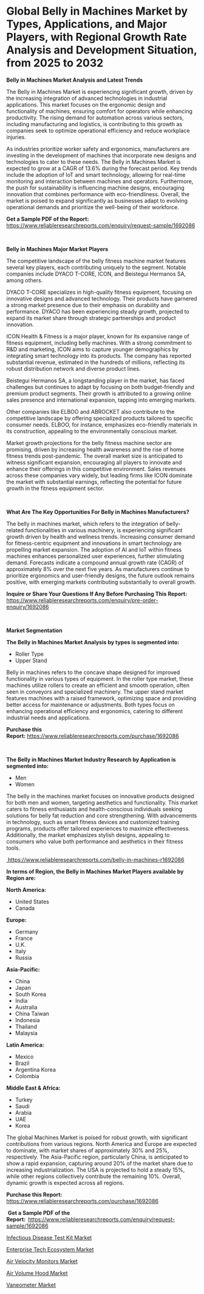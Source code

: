 <p><h1>Global Belly in Machines Market by Types, Applications, and Major Players, with Regional Growth Rate Analysis and Development Situation, from 2025 to 2032</h1></p><p><strong>Belly in Machines Market Analysis and Latest Trends</strong></p>
<p><p>The Belly in Machines Market is experiencing significant growth, driven by the increasing integration of advanced technologies in industrial applications. This market focuses on the ergonomic design and functionality of machines, ensuring comfort for operators while enhancing productivity. The rising demand for automation across various sectors, including manufacturing and logistics, is contributing to this growth as companies seek to optimize operational efficiency and reduce workplace injuries.</p><p>As industries prioritize worker safety and ergonomics, manufacturers are investing in the development of machines that incorporate new designs and technologies to cater to these needs. The Belly in Machines Market is expected to grow at a CAGR of 13.6% during the forecast period. Key trends include the adoption of IoT and smart technology, allowing for real-time monitoring and interaction between machines and operators. Furthermore, the push for sustainability is influencing machine designs, encouraging innovation that combines performance with eco-friendliness. Overall, the market is poised to expand significantly as businesses adapt to evolving operational demands and prioritize the well-being of their workforce.</p></p>
<p><strong>Get a Sample PDF of the Report:&nbsp;</strong> <a href="https://www.reliableresearchreports.com/enquiry/request-sample/1692086?utm_campaign=36&utm_medium=2&utm_source=Github&utm_content=ia&utm_term=07012025&utm_id=belly-in-machines">https://www.reliableresearchreports.com/enquiry/request-sample/1692086</a></p>
<p>&nbsp;</p>
<p><strong>Belly in Machines Major Market Players</strong></p>
<p><p>The competitive landscape of the belly fitness machine market features several key players, each contributing uniquely to the segment. Notable companies include DYACO T-CORE, ICON, and Beistegui Hermanos SA, among others.</p><p>DYACO T-CORE specializes in high-quality fitness equipment, focusing on innovative designs and advanced technology. Their products have garnered a strong market presence due to their emphasis on durability and performance. DYACO has been experiencing steady growth, projected to expand its market share through strategic partnerships and product innovation.</p><p>ICON Health & Fitness is a major player, known for its expansive range of fitness equipment, including belly machines. With a strong commitment to R&D and marketing, ICON aims to capture younger demographics by integrating smart technology into its products. The company has reported substantial revenue, estimated in the hundreds of millions, reflecting its robust distribution network and diverse product lines.</p><p>Beistegui Hermanos SA, a longstanding player in the market, has faced challenges but continues to adapt by focusing on both budget-friendly and premium product segments. Their growth is attributed to a growing online sales presence and international expansion, tapping into emerging markets.</p><p>Other companies like ELBOO and ABROCKET also contribute to the competitive landscape by offering specialized products tailored to specific consumer needs. ELBOO, for instance, emphasizes eco-friendly materials in its construction, appealing to the environmentally conscious market.</p><p>Market growth projections for the belly fitness machine sector are promising, driven by increasing health awareness and the rise of home fitness trends post-pandemic. The overall market size is anticipated to witness significant expansion, encouraging all players to innovate and enhance their offerings in this competitive environment. Sales revenues across these companies vary widely, but leading firms like ICON dominate the market with substantial earnings, reflecting the potential for future growth in the fitness equipment sector.</p></p>
<p>&nbsp;</p>
<p><strong>What Are The Key Opportunities For Belly in Machines Manufacturers?</strong></p>
<p><p>The belly in machines market, which refers to the integration of belly-related functionalities in various machinery, is experiencing significant growth driven by health and wellness trends. Increasing consumer demand for fitness-centric equipment and innovations in smart technology are propelling market expansion. The adoption of AI and IoT within fitness machines enhances personalized user experiences, further stimulating demand. Forecasts indicate a compound annual growth rate (CAGR) of approximately 8% over the next five years. As manufacturers continue to prioritize ergonomics and user-friendly designs, the future outlook remains positive, with emerging markets contributing substantially to overall growth.</p></p>
<p><strong>Inquire or Share Your Questions If Any Before Purchasing This Report:</strong> <a href="https://www.reliableresearchreports.com/enquiry/pre-order-enquiry/1692086?utm_campaign=36&utm_medium=2&utm_source=Github&utm_content=ia&utm_term=07012025&utm_id=belly-in-machines">https://www.reliableresearchreports.com/enquiry/pre-order-enquiry/1692086</a></p>
<p>&nbsp;</p>
<p><strong>Market Segmentation</strong></p>
<p><strong>The Belly in Machines Market Analysis by types is segmented into:</strong></p>
<p><ul><li>Roller Type</li><li>Upper Stand</li></ul></p>
<p><p>Belly in machines refers to the concave shape designed for improved functionality in various types of equipment. In the roller type market, these machines utilize rollers to create an efficient and smooth operation, often seen in conveyors and specialized machinery. The upper stand market features machines with a raised framework, optimizing space and providing better access for maintenance or adjustments. Both types focus on enhancing operational efficiency and ergonomics, catering to different industrial needs and applications.</p></p>
<p><strong>Purchase this Report:&nbsp;</strong><a href="https://www.reliableresearchreports.com/purchase/1692086?utm_campaign=36&utm_medium=2&utm_source=Github&utm_content=ia&utm_term=07012025&utm_id=belly-in-machines">https://www.reliableresearchreports.com/purchase/1692086</a></p>
<p>&nbsp;</p>
<p><strong>The Belly in Machines Market Industry Research by Application is segmented into:</strong></p>
<p><ul><li>Men</li><li>Women</li></ul></p>
<p><p>The belly in the machines market focuses on innovative products designed for both men and women, targeting aesthetics and functionality. This market caters to fitness enthusiasts and health-conscious individuals seeking solutions for belly fat reduction and core strengthening. With advancements in technology, such as smart fitness devices and customized training programs, products offer tailored experiences to maximize effectiveness. Additionally, the market emphasizes stylish designs, appealing to consumers who value both performance and aesthetics in their fitness tools.</p></p>
<p><a href="https://www.reliableresearchreports.com/belly-in-machines-r1692086?utm_campaign=36&utm_medium=2&utm_source=Github&utm_content=ia&utm_term=07012025&utm_id=belly-in-machines">&nbsp;https://www.reliableresearchreports.com/belly-in-machines-r1692086</a></p>
<p><strong>In terms of Region, the Belly in Machines Market Players available by Region are:</strong></p>
<p>
    <p> <strong> North America: </strong>
        <ul>
            <li>United States</li>
            <li>Canada</li>
        </ul>
        </p> 
    <p> <strong> Europe: </strong>
        <ul>
            <li>Germany</li>
            <li>France</li>
            <li>U.K.</li>
            <li>Italy</li>
            <li>Russia</li>
        </ul>
        </p> 
    <p> <strong> Asia-Pacific: </strong>
        <ul>
            <li>China</li>
            <li>Japan</li>
            <li>South Korea</li>
            <li>India</li>
            <li>Australia</li>
            <li>China Taiwan</li>
            <li>Indonesia</li>
            <li>Thailand</li>
            <li>Malaysia</li>
        </ul>
        </p> 
    <p> <strong> Latin America: </strong>
        <ul>
            <li>Mexico</li>
            <li>Brazil</li>
            <li>Argentina Korea</li>
            <li>Colombia</li>
        </ul>
        </p> 
    <p> <strong> Middle East & Africa: </strong>
        <ul>
            <li>Turkey</li>
            <li>Saudi</li>
            <li>Arabia</li>
            <li>UAE</li>
            <li>Korea</li>
        </ul>
    </p>
    </p>
<p><p>The global Machines Market is poised for robust growth, with significant contributions from various regions. North America and Europe are expected to dominate, with market shares of approximately 30% and 25%, respectively. The Asia-Pacific region, particularly China, is anticipated to show a rapid expansion, capturing around 20% of the market share due to increasing industrialization. The USA is projected to hold a steady 15%, while other regions collectively contribute the remaining 10%. Overall, dynamic growth is expected across all regions.</p></p>
<p><strong>Purchase this Report: </strong><a href="https://www.reliableresearchreports.com/purchase/1692086?utm_campaign=36&utm_medium=2&utm_source=Github&utm_content=ia&utm_term=07012025&utm_id=belly-in-machines">https://www.reliableresearchreports.com/purchase/1692086</a></p>
<p>&nbsp;<strong>Get a Sample PDF of the Report:&nbsp;&nbsp;</strong><a href="https://www.reliableresearchreports.com/enquiry/request-sample/1692086?utm_campaign=36&utm_medium=2&utm_source=Github&utm_content=ia&utm_term=07012025&utm_id=belly-in-machines">https://www.reliableresearchreports.com/enquiry/request-sample/1692086</a></p>
<p><strong></strong></p>
<p><p><a href="https://github.com/oslieselotte2192/Market-Research-Report-List-1/blob/main/infectious-disease-test-kit-market.md?utm_campaign=36&utm_medium=2&utm_source=Github&utm_content=ia&utm_term=07012025&utm_id=belly-in-machines">Infectious Disease Test Kit Market</a></p><p><a href="https://github.com/tasiahtahathorn/Market-Research-Report-List-1/blob/main/enterprise-tech-ecosystem-market.md?utm_campaign=36&utm_medium=2&utm_source=Github&utm_content=ia&utm_term=07012025&utm_id=belly-in-machines">Enterprise Tech Ecosystem Market</a></p><p><a href="https://github.com/tona7vba/Market-Research-Report-List-1/blob/main/air-velocity-monitors-market.md?utm_campaign=36&utm_medium=2&utm_source=Github&utm_content=ia&utm_term=07012025&utm_id=belly-in-machines">Air Velocity Monitors Market</a></p><p><a href="https://github.com/tambraunrue691969/Market-Research-Report-List-1/blob/main/air-volume-hood-market.md?utm_campaign=36&utm_medium=2&utm_source=Github&utm_content=ia&utm_term=07012025&utm_id=belly-in-machines">Air Volume Hood Market</a></p><p><a href="https://github.com/jeastefanowicz7816/Market-Research-Report-List-1/blob/main/vaneometer-market.md?utm_campaign=36&utm_medium=2&utm_source=Github&utm_content=ia&utm_term=07012025&utm_id=belly-in-machines">Vaneometer Market</a></p></p>